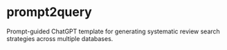 # prompt2query
Prompt-guided ChatGPT template for generating systematic review search strategies across multiple databases.
